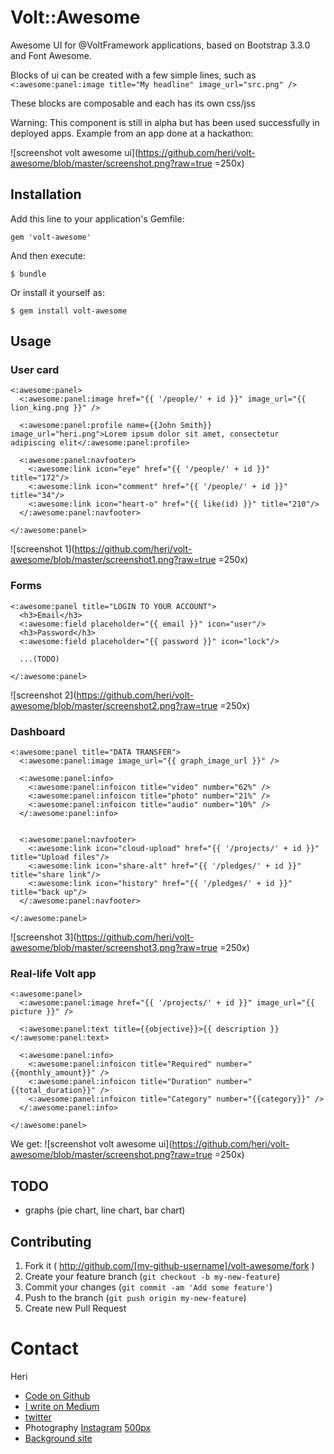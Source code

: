 # Volt::Awesome

Awesome UI for @VoltFramework applications, based on Bootstrap 3.3.0 and Font Awesome.

Blocks of ui can be created with a few simple lines, such as `<:awesome:panel:image title="My headline" image_url="src.png" />`

These blocks are composable and each has its own css/jss

Warning: This component is still in alpha but has been used successfully in deployed apps. Example from an app done at a hackathon:

![screenshot volt awesome ui](https://github.com/heri/volt-awesome/blob/master/screenshot.png?raw=true =250x)


## Installation

Add this line to your application's Gemfile:

    gem 'volt-awesome'

And then execute:

    $ bundle

Or install it yourself as:

    $ gem install volt-awesome

## Usage

### User card
```
<:awesome:panel>
  <:awesome:panel:image href="{{ '/people/' + id }}" image_url="{{ lion_king.png }}" />

  <:awesome:panel:profile name={{John Smith}} image_url="heri.png">Lorem ipsum dolor sit amet, consectetur adipiscing elit</:awesome:panel:profile>

  <:awesome:panel:navfooter>
    <:awesome:link icon="eye" href="{{ '/people/' + id }}" title="172"/>
    <:awesome:link icon="comment" href="{{ '/people/' + id }}" title="34"/>
    <:awesome:link icon="heart-o" href="{{ like(id) }}" title="210"/>
  </:awesome:panel:navfooter>

</:awesome:panel>
```
![screenshot 1](https://github.com/heri/volt-awesome/blob/master/screenshot1.png?raw=true =250x)

### Forms
```
<:awesome:panel title="LOGIN TO YOUR ACCOUNT">
  <h3>Email</h3>
  <:awesome:field placeholder="{{ email }}" icon="user"/>
  <h3>Password</h3>
  <:awesome:field placeholder="{{ password }}" icon="lock"/>

  ...(TODO)

</:awesome:panel>
```
![screenshot 2](https://github.com/heri/volt-awesome/blob/master/screenshot2.png?raw=true =250x)

### Dashboard
```
<:awesome:panel title="DATA TRANSFER">
  <:awesome:panel:image image_url="{{ graph_image_url }}" />

  <:awesome:panel:info>
    <:awesome:panel:infoicon title="video" number="62%" />
    <:awesome:panel:infoicon title="photo" number="21%" />
    <:awesome:panel:infoicon title="audio" number="10%" />
  </:awesome:panel:info>


  <:awesome:panel:navfooter>
    <:awesome:link icon="cloud-upload" href="{{ '/projects/' + id }}" title="Upload files"/>
    <:awesome:link icon="share-alt" href="{{ '/pledges/' + id }}" title="share link"/>
    <:awesome:link icon="history" href="{{ '/pledges/' + id }}" title="back up"/>
  </:awesome:panel:navfooter>

</:awesome:panel>
```
![screenshot 3](https://github.com/heri/volt-awesome/blob/master/screenshot3.png?raw=true =250x)

### Real-life Volt app
```
<:awesome:panel>
  <:awesome:panel:image href="{{ '/projects/' + id }}" image_url="{{ picture }}" />

  <:awesome:panel:text title={{objective}}>{{ description }}</:awesome:panel:text>

  <:awesome:panel:info>
    <:awesome:panel:infoicon title="Required" number="{{monthly_amount}}" />
    <:awesome:panel:infoicon title="Duration" number="{{total_duration}}" />
    <:awesome:panel:infoicon title="Category" number="{{category}}" />
  </:awesome:panel:info>

</:awesome:panel>
```
We get:
![screenshot volt awesome ui](https://github.com/heri/volt-awesome/blob/master/screenshot.png?raw=true =250x)


## TODO

* graphs (pie chart, line chart, bar chart)


## Contributing

1. Fork it ( http://github.com/[my-github-username]/volt-awesome/fork )
2. Create your feature branch (`git checkout -b my-new-feature`)
3. Commit your changes (`git commit -am 'Add some feature'`)
4. Push to the branch (`git push origin my-new-feature`)
5. Create new Pull Request


# Contact

Heri

* [Code on Github](http://github.com/heri)
* [I write on Medium](http://medium.com/@heri)
* [twitter](http://twitter.com/heri)
* Photography [Instagram](https://instagram.com/heri_rakotomalala/) [500px](https://500px.com/heri)
* [Background site](http://madmedia.ca)
